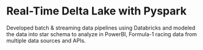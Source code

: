 # Real-Time Delta Lake with Pyspark

Developed batch & streaming data pipelines using Databricks and modeled the data into star schema to analyze in PowerBI, Formula-1 racing data from multiple data sources and APIs.
